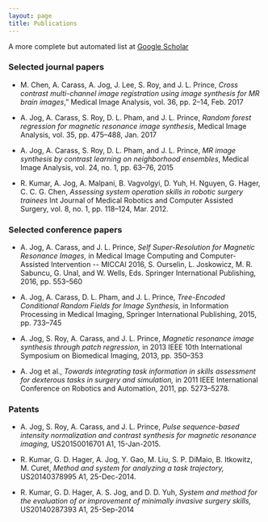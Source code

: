 ```yaml
---
layout: page
title: Publications
---
```


A more complete but automated list at [Google Scholar](https://scholar.google.com/citations?user=RA1d-pAAAAAJ&hl=en)


### Selected journal papers
* M. Chen, A. Carass, A. Jog, J. Lee, S. Roy, and J. L. Prince, _Cross contrast multi-channel image registration using image synthesis for MR brain images_,” Medical Image Analysis, vol. 36, pp. 2–14, Feb. 2017

* A. Jog, A. Carass, S. Roy, D. L. Pham, and J. L. Prince, _Random forest regression for magnetic resonance image synthesis_, Medical Image Analysis, vol. 35, pp. 475–488, Jan. 2017

* A. Jog, A. Carass, S. Roy, D. L. Pham, and J. L. Prince, _MR image synthesis by contrast learning on neighborhood ensembles_, Medical Image Analysis, vol. 24, no. 1, pp. 63–76, 2015

* R. Kumar, A. Jog, A. Malpani, B. Vagvolgyi, D. Yuh, H. Nguyen, G. Hager, C. C. G. Chen, _Assessing system operation skills in robotic surgery trainees_ Int Journal of Medical Robotics and Computer Assisted Surgery, vol. 8, no. 1, pp. 118–124, Mar. 2012.



### Selected conference papers
* A. Jog, A. Carass, and J. L. Prince, _Self Super-Resolution for Magnetic Resonance Images,_ in Medical Image Computing and Computer-Assisted Intervention -- MICCAI 2016, S. Ourselin, L. Joskowicz, M. R. Sabuncu, G. Unal, and W. Wells, Eds. Springer International Publishing, 2016, pp. 553–560

* A. Jog, A. Carass, D. L. Pham, and J. L. Prince, _Tree-Encoded Conditional Random Fields for Image Synthesis,_ in Information Processing in Medical Imaging, Springer International Publishing, 2015, pp. 733–745

* A. Jog, S. Roy, A. Carass, and J. L. Prince, _Magnetic resonance image synthesis through patch regression,_ in 2013 IEEE 10th International Symposium on Biomedical Imaging, 2013, pp. 350–353

* A. Jog et al., _Towards integrating task information in skills assessment for dexterous tasks in surgery and simulation,_ in 2011 IEEE International Conference on Robotics and Automation, 2011, pp. 5273–5278.


### Patents
* A. Jog, S. Roy, A. Carass, and J. L. Prince, _Pulse sequence-based intensity normalization and contrast synthesis for magnetic resonance imaging,_ US20150016701 A1, 15-Jan-2015.

* R. Kumar, G. D. Hager, A. Jog, Y. Gao, M. Liu, S. P. DiMaio, B. Itkowitz, M. Curet, _Method and system for analyzing a task trajectory,_ US20140378995 A1, 25-Dec-2014.

* R. Kumar, G. D. Hager, A. S. Jog, and D. D. Yuh, _System and method for the evaluation of or improvement of minimally invasive surgery skills,_ US20140287393 A1, 25-Sep-2014
